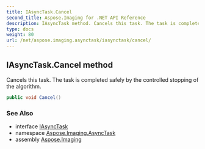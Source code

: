 ```yaml
---
title: IAsyncTask.Cancel
second_title: Aspose.Imaging for .NET API Reference
description: IAsyncTask method. Cancels this task. The task is completed safely by the controlled stopping of the algorithm
type: docs
weight: 80
url: /net/aspose.imaging.asynctask/iasynctask/cancel/
---
```

## IAsyncTask.Cancel method

Cancels this task. The task is completed safely by the controlled stopping of the algorithm.

```csharp
public void Cancel()
```

### See Also

* interface [IAsyncTask](../)
* namespace [Aspose.Imaging.AsyncTask](../../iasynctask/)
* assembly [Aspose.Imaging](../../../)


